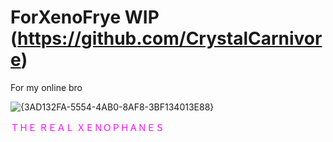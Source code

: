 
# ForXenoFrye WIP (https://github.com/CrystalCarnivore)
For my online bro

![{3AD132FA-5554-4AB0-8AF8-3BF134013E88}](https://github.com/user-attachments/assets/a7cb4647-7200-4796-b33d-39f94dc8bafb)

<font style="color: Magenta"> ＴＨＥ ＲＥＡＬ ＸＥＮＯＰＨＡＮＥＳ </font>

